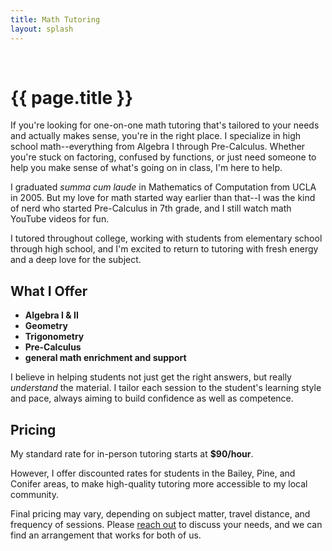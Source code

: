 ```yaml
---
title: Math Tutoring
layout: splash
---
```


<br />

# {{ page.title }}

If you're looking for one-on-one math tutoring that's tailored to your needs and actually makes sense, you're in the right place. I specialize in high school math--everything from Algebra I through Pre-Calculus. Whether you're stuck on factoring, confused by functions, or just need someone to help you make sense of what's going on in class, I'm here to help.

I graduated _summa cum laude_ in Mathematics of Computation from UCLA in 2005. But my love for math started way earlier than that--I was the kind of nerd who started Pre-Calculus in 7th grade, and I still watch math YouTube videos for fun.

I tutored throughout college, working with students from elementary school through high school, and I'm excited to return to tutoring with fresh energy and a deep love for the subject.

## What I Offer

* **Algebra I & II**
* **Geometry**
* **Trigonometry**
* **Pre-Calculus**
* **general math enrichment and support**

I believe in helping students not just get the right answers, but really _understand_ the material. I tailor each session to the student's learning style and pace, always aiming to build confidence as well as competence.

## Pricing

My standard rate for in-person tutoring starts at **$90/hour**.

However, I offer discounted rates for students in the Bailey, Pine, and Conifer areas, to make high-quality tutoring more accessible to my local community.

Final pricing may vary, depending on subject matter, travel distance, and frequency of sessions. Please [reach out](/contact/) to discuss your needs, and we can find an arrangement that works for both of us.
